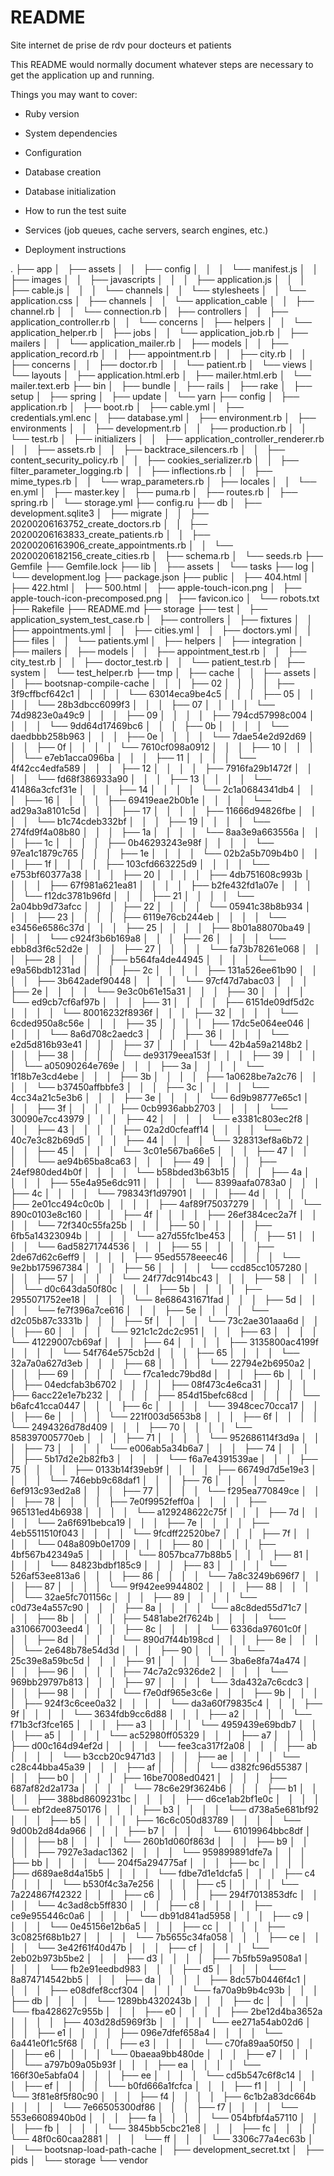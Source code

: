 # README

Site internet de prise de rdv pour docteurs et patients

This README would normally document whatever steps are necessary to get the
application up and running.

Things you may want to cover:

* Ruby version

* System dependencies

* Configuration

* Database creation

* Database initialization

* How to run the test suite

* Services (job queues, cache servers, search engines, etc.)

* Deployment instructions

.
├── app
│   ├── assets
│   │   ├── config
│   │   │   └── manifest.js
│   │   ├── images
│   │   ├── javascripts
│   │   │   ├── application.js
│   │   │   ├── cable.js
│   │   │   └── channels
│   │   └── stylesheets
│   │       └── application.css
│   ├── channels
│   │   └── application_cable
│   │       ├── channel.rb
│   │       └── connection.rb
│   ├── controllers
│   │   ├── application_controller.rb
│   │   └── concerns
│   ├── helpers
│   │   └── application_helper.rb
│   ├── jobs
│   │   └── application_job.rb
│   ├── mailers
│   │   └── application_mailer.rb
│   ├── models
│   │   ├── application_record.rb
│   │   ├── appointment.rb
│   │   ├── city.rb
│   │   ├── concerns
│   │   ├── doctor.rb
│   │   └── patient.rb
│   └── views
│       └── layouts
│           ├── application.html.erb
│           ├── mailer.html.erb
│           └── mailer.text.erb
├── bin
│   ├── bundle
│   ├── rails
│   ├── rake
│   ├── setup
│   ├── spring
│   ├── update
│   └── yarn
├── config
│   ├── application.rb
│   ├── boot.rb
│   ├── cable.yml
│   ├── credentials.yml.enc
│   ├── database.yml
│   ├── environment.rb
│   ├── environments
│   │   ├── development.rb
│   │   ├── production.rb
│   │   └── test.rb
│   ├── initializers
│   │   ├── application_controller_renderer.rb
│   │   ├── assets.rb
│   │   ├── backtrace_silencers.rb
│   │   ├── content_security_policy.rb
│   │   ├── cookies_serializer.rb
│   │   ├── filter_parameter_logging.rb
│   │   ├── inflections.rb
│   │   ├── mime_types.rb
│   │   └── wrap_parameters.rb
│   ├── locales
│   │   └── en.yml
│   ├── master.key
│   ├── puma.rb
│   ├── routes.rb
│   ├── spring.rb
│   └── storage.yml
├── config.ru
├── db
│   ├── development.sqlite3
│   ├── migrate
│   │   ├── 20200206163752_create_doctors.rb
│   │   ├── 20200206163833_create_patients.rb
│   │   ├── 20200206163906_create_appointments.rb
│   │   └── 20200206182156_create_cities.rb
│   ├── schema.rb
│   └── seeds.rb
├── Gemfile
├── Gemfile.lock
├── lib
│   ├── assets
│   └── tasks
├── log
│   └── development.log
├── package.json
├── public
│   ├── 404.html
│   ├── 422.html
│   ├── 500.html
│   ├── apple-touch-icon.png
│   ├── apple-touch-icon-precomposed.png
│   ├── favicon.ico
│   └── robots.txt
├── Rakefile
├── README.md
├── storage
├── test
│   ├── application_system_test_case.rb
│   ├── controllers
│   ├── fixtures
│   │   ├── appointments.yml
│   │   ├── cities.yml
│   │   ├── doctors.yml
│   │   ├── files
│   │   └── patients.yml
│   ├── helpers
│   ├── integration
│   ├── mailers
│   ├── models
│   │   ├── appointment_test.rb
│   │   ├── city_test.rb
│   │   ├── doctor_test.rb
│   │   └── patient_test.rb
│   ├── system
│   └── test_helper.rb
├── tmp
│   ├── cache
│   │   ├── assets
│   │   ├── bootsnap-compile-cache
│   │   │   ├── 02
│   │   │   │   ├── 3f9cffbcf642c1
│   │   │   │   └── 63014eca9be4c5
│   │   │   ├── 05
│   │   │   │   └── 28b3dbcc6099f3
│   │   │   ├── 07
│   │   │   │   └── 74d9823e0a49c9
│   │   │   ├── 09
│   │   │   │   ├── 794cd57998c004
│   │   │   │   └── 9dd64d17469bc6
│   │   │   ├── 0b
│   │   │   │   └── daedbbb258b963
│   │   │   ├── 0e
│   │   │   │   └── 7dae54e2d92d69
│   │   │   ├── 0f
│   │   │   │   └── 7610cf098a0912
│   │   │   ├── 10
│   │   │   │   └── e7eb1acca096ba
│   │   │   ├── 11
│   │   │   │   └── 4f42cc4edfa589
│   │   │   ├── 12
│   │   │   │   ├── 7916fa29b1472f
│   │   │   │   └── fd68f386933a90
│   │   │   ├── 13
│   │   │   │   └── 41486a3cfcf31e
│   │   │   ├── 14
│   │   │   │   └── 2c1a0684341db4
│   │   │   ├── 16
│   │   │   │   ├── 69419eae2b0b1e
│   │   │   │   └── ad29a3a8101c5d
│   │   │   ├── 17
│   │   │   │   ├── 11666d94826fbe
│   │   │   │   └── b1c74cdeb332bf
│   │   │   ├── 19
│   │   │   │   └── 274fd9f4a08b80
│   │   │   ├── 1a
│   │   │   │   └── 8aa3e9a663556a
│   │   │   ├── 1c
│   │   │   │   ├── 0b46293243e98f
│   │   │   │   └── 97ea1c1879c765
│   │   │   ├── 1e
│   │   │   │   └── 02b2a5b709b4b0
│   │   │   ├── 1f
│   │   │   │   ├── 103cfd663225d9
│   │   │   │   └── e753bf60377a38
│   │   │   ├── 20
│   │   │   │   ├── 4db751608c993b
│   │   │   │   ├── 67f981a621ea81
│   │   │   │   ├── b2fe432fd1a07e
│   │   │   │   └── f12dc3781b96fd
│   │   │   ├── 21
│   │   │   │   └── 2a04bb9d73afcc
│   │   │   ├── 22
│   │   │   │   └── 05941c38b8b934
│   │   │   ├── 23
│   │   │   │   ├── 6119e76cb244eb
│   │   │   │   └── e3456e6586c37d
│   │   │   ├── 25
│   │   │   │   ├── 8b01a88070ba49
│   │   │   │   └── c924f3b6b169a8
│   │   │   ├── 26
│   │   │   │   └── ebb8d3f6c52d2e
│   │   │   ├── 27
│   │   │   │   └── fa73b78261e068
│   │   │   ├── 28
│   │   │   │   ├── b564fa4de44945
│   │   │   │   └── e9a56bdb1231ad
│   │   │   ├── 2c
│   │   │   │   ├── 131a526ee61b90
│   │   │   │   ├── 3b642adef90448
│   │   │   │   └── 97cf47d7abac03
│   │   │   ├── 2e
│   │   │   │   └── 9e3c0b61e15a31
│   │   │   ├── 30
│   │   │   │   └── ed9cb7cf6af97b
│   │   │   ├── 31
│   │   │   │   ├── 6151de09df5d2c
│   │   │   │   └── 80016232f8936f
│   │   │   ├── 32
│   │   │   │   └── 6cded950a8c56e
│   │   │   ├── 35
│   │   │   │   ├── 17dc5e064ee046
│   │   │   │   └── 8a6d708c2aedc3
│   │   │   ├── 36
│   │   │   │   └── e2d5d816b93e41
│   │   │   ├── 37
│   │   │   │   └── 42b4a59a2148b2
│   │   │   ├── 38
│   │   │   │   └── de93179eea153f
│   │   │   ├── 39
│   │   │   │   └── a05090264e769e
│   │   │   ├── 3a
│   │   │   │   └── 1f18b7e3cd4ebe
│   │   │   ├── 3b
│   │   │   │   ├── 1a0628be7a2c76
│   │   │   │   └── b37450affbbfe3
│   │   │   ├── 3c
│   │   │   │   └── 4cc34a21c5e3b6
│   │   │   ├── 3e
│   │   │   │   └── 6d9b98777e65c1
│   │   │   ├── 3f
│   │   │   │   ├── 0cb9936abb2703
│   │   │   │   └── 30090e7cc43979
│   │   │   ├── 42
│   │   │   │   └── e3381c803ec2f8
│   │   │   ├── 43
│   │   │   │   ├── 02a2d0cfeaff14
│   │   │   │   └── 40c7e3c82b69d5
│   │   │   ├── 44
│   │   │   │   └── 328313ef8a6b72
│   │   │   ├── 45
│   │   │   │   └── 3c01e567ba66e5
│   │   │   ├── 47
│   │   │   │   └── ae94b65ba8ca63
│   │   │   ├── 49
│   │   │   │   ├── 24ef980ded4b0f
│   │   │   │   └── b58bded3b63b15
│   │   │   ├── 4a
│   │   │   │   ├── 55e4a95e6dc911
│   │   │   │   └── 8399aafa0783a0
│   │   │   ├── 4c
│   │   │   │   └── 798343f1d97901
│   │   │   ├── 4d
│   │   │   │   ├── 2e01cc494c0c0b
│   │   │   │   ├── 4af89f75037279
│   │   │   │   └── 890c0103e8c160
│   │   │   ├── 4f
│   │   │   │   ├── 26ef384cec2a7f
│   │   │   │   └── 72f340c55fa25b
│   │   │   ├── 50
│   │   │   │   ├── 6fb5a14323094b
│   │   │   │   └── a27d55fc1be453
│   │   │   ├── 51
│   │   │   │   └── 6ad58271744536
│   │   │   ├── 55
│   │   │   │   ├── 2de67d62c6eff9
│   │   │   │   ├── 95ed5578eeec46
│   │   │   │   └── 9e2bb175967384
│   │   │   ├── 56
│   │   │   │   └── ccd85cc1057280
│   │   │   ├── 57
│   │   │   │   └── 24f77dc914bc43
│   │   │   ├── 58
│   │   │   │   └── d0c643da50f80c
│   │   │   ├── 5b
│   │   │   │   ├── 2955071752ee18
│   │   │   │   └── 8e686431671fad
│   │   │   ├── 5d
│   │   │   │   └── fe7f396a7ce616
│   │   │   ├── 5e
│   │   │   │   └── d2c05b87c3331b
│   │   │   ├── 5f
│   │   │   │   └── 73c2ae301aaa6d
│   │   │   ├── 60
│   │   │   │   └── 921c1c2dc2c951
│   │   │   ├── 63
│   │   │   │   └── 41229007cb69af
│   │   │   ├── 64
│   │   │   │   ├── 3135800ac4199f
│   │   │   │   └── 54f764e575cb2d
│   │   │   ├── 65
│   │   │   │   └── 32a7a0a627d3eb
│   │   │   ├── 68
│   │   │   │   └── 22794e2b6950a2
│   │   │   ├── 69
│   │   │   │   └── f7ca1edc79bd8d
│   │   │   ├── 6b
│   │   │   │   ├── 04edcfab3b6702
│   │   │   │   ├── 08f473c4e6ca31
│   │   │   │   ├── 6acc22e1e7b232
│   │   │   │   ├── 854d15befc68cd
│   │   │   │   └── b6afc41cca0447
│   │   │   ├── 6c
│   │   │   │   └── 3948cec70cca17
│   │   │   ├── 6e
│   │   │   │   └── 221f003d5653b8
│   │   │   ├── 6f
│   │   │   │   └── 2494326d78d409
│   │   │   ├── 70
│   │   │   │   └── 858397005770eb
│   │   │   ├── 71
│   │   │   │   └── 952686114f3d9a
│   │   │   ├── 73
│   │   │   │   └── e006ab5a34b6a7
│   │   │   ├── 74
│   │   │   │   ├── 5b17d2e2b82fb3
│   │   │   │   └── f6a7e4391539ae
│   │   │   ├── 75
│   │   │   │   ├── 0133b14f39eb9f
│   │   │   │   ├── 66749d7d5e19e3
│   │   │   │   └── 746ebb9c68daf1
│   │   │   ├── 76
│   │   │   │   └── 6ef913c93ed2a8
│   │   │   ├── 77
│   │   │   │   └── f295ea770849ce
│   │   │   ├── 78
│   │   │   │   ├── 7e0f9952feff0a
│   │   │   │   ├── 965131ed4b6938
│   │   │   │   └── a129248622c75f
│   │   │   ├── 7d
│   │   │   │   └── 2a6f691bebca19
│   │   │   ├── 7e
│   │   │   │   ├── 4eb5511510f043
│   │   │   │   └── 9fcdff22520be7
│   │   │   ├── 7f
│   │   │   │   └── 048a809b0e1709
│   │   │   ├── 80
│   │   │   │   ├── 4bf567b42349a5
│   │   │   │   └── 8057bca77b88b5
│   │   │   ├── 81
│   │   │   │   └── 84823bdbf185c9
│   │   │   ├── 83
│   │   │   │   └── 526af53ee813a6
│   │   │   ├── 86
│   │   │   │   └── 7a8c3249b696f7
│   │   │   ├── 87
│   │   │   │   └── 9f942ee9944802
│   │   │   ├── 88
│   │   │   │   └── 32ae5fc701156c
│   │   │   ├── 89
│   │   │   │   └── c0d73e4a557c90
│   │   │   ├── 8a
│   │   │   │   └── a8c8ded55d71c7
│   │   │   ├── 8b
│   │   │   │   ├── 5481abe2f7624b
│   │   │   │   └── a310667003eed4
│   │   │   ├── 8c
│   │   │   │   └── 6336da97601c0f
│   │   │   ├── 8d
│   │   │   │   └── 890d7f44b198cd
│   │   │   ├── 8e
│   │   │   │   └── 2e648b78e54d3d
│   │   │   ├── 90
│   │   │   │   └── 25c39e8a59bc5d
│   │   │   ├── 91
│   │   │   │   └── 3ba6e8fa74a474
│   │   │   ├── 96
│   │   │   │   ├── 74c7a2c9326de2
│   │   │   │   └── 969bb29797b813
│   │   │   ├── 97
│   │   │   │   └── 3da432a7c6cdc3
│   │   │   ├── 98
│   │   │   │   └── f7e0df965e3c6e
│   │   │   ├── 9b
│   │   │   │   ├── 924f3c6cee0a32
│   │   │   │   └── da3a60f79835c4
│   │   │   ├── 9f
│   │   │   │   └── 3634fdb9cc6d88
│   │   │   ├── a2
│   │   │   │   └── f71b3cf3fce165
│   │   │   ├── a3
│   │   │   │   └── 4959439e69bdb7
│   │   │   ├── a5
│   │   │   │   └── ac52980ff05329
│   │   │   ├── a7
│   │   │   │   ├── d00c164d94ef2d
│   │   │   │   └── fee3ca317f2a08
│   │   │   ├── ab
│   │   │   │   └── b3ccb20c9471d3
│   │   │   ├── ae
│   │   │   │   └── c28c44bba45a39
│   │   │   ├── af
│   │   │   │   └── d382fc96d55387
│   │   │   ├── b0
│   │   │   │   ├── 16be7008ed0421
│   │   │   │   ├── 687af82d2a173a
│   │   │   │   └── 78c6e29f3624b6
│   │   │   ├── b1
│   │   │   │   ├── 388bd8609231bc
│   │   │   │   ├── d6ce1ab2bf1e0c
│   │   │   │   └── ebf2dee8750176
│   │   │   ├── b3
│   │   │   │   └── d738a5e681bf92
│   │   │   ├── b5
│   │   │   │   ├── 16c6c050d83789
│   │   │   │   └── 9d00b2d84da966
│   │   │   ├── b7
│   │   │   │   └── 61019964bbc8df
│   │   │   ├── b8
│   │   │   │   └── 260b1d060f863d
│   │   │   ├── b9
│   │   │   │   ├── 7927e3adac1362
│   │   │   │   └── 959899891dfe7a
│   │   │   ├── bb
│   │   │   │   └── 204f5a294775af
│   │   │   ├── bc
│   │   │   │   ├── d689ae8d4a15b5
│   │   │   │   └── fdbe7d1e1dcfa5
│   │   │   ├── c4
│   │   │   │   └── b530f4c3a7e256
│   │   │   ├── c5
│   │   │   │   └── 7a224867f42322
│   │   │   ├── c6
│   │   │   │   ├── 294f7013853dfc
│   │   │   │   └── 4c3ad8cb5ff830
│   │   │   ├── c8
│   │   │   │   ├── ce9e955446c0a6
│   │   │   │   └── db91d841ad5958
│   │   │   ├── c9
│   │   │   │   └── 0e45156e12b6a5
│   │   │   ├── cc
│   │   │   │   ├── 3c0825f68b1b27
│   │   │   │   └── 7b5655c34fa058
│   │   │   ├── ce
│   │   │   │   └── 3e42f61f40d47b
│   │   │   ├── cf
│   │   │   │   └── 2eb02b973b5be2
│   │   │   ├── d3
│   │   │   │   ├── 7b5fb59a9508a1
│   │   │   │   └── fb2e91eedbd983
│   │   │   ├── d5
│   │   │   │   └── 8a874714542bb5
│   │   │   ├── da
│   │   │   │   ├── 8dc57b0446f4c1
│   │   │   │   ├── e08dfef8ccf304
│   │   │   │   └── fa70a9b9b4c93b
│   │   │   ├── db
│   │   │   │   └── 1289bb4320243b
│   │   │   ├── dc
│   │   │   │   └── fba428627c955b
│   │   │   ├── e0
│   │   │   │   ├── 2be12d4ba3652a
│   │   │   │   ├── 403d28d5969f3b
│   │   │   │   └── ee271a54ab02d6
│   │   │   ├── e1
│   │   │   │   ├── 096e7dfef658a4
│   │   │   │   └── 6a441e0f1c5f68
│   │   │   ├── e3
│   │   │   │   └── c70fa89aa50f50
│   │   │   ├── e6
│   │   │   │   └── 0baeaa9bb480de
│   │   │   ├── e7
│   │   │   │   └── a797b09a05b93f
│   │   │   ├── ea
│   │   │   │   └── 166f30e5abfa04
│   │   │   ├── ee
│   │   │   │   └── cd5b547c6f8c14
│   │   │   ├── ef
│   │   │   │   └── b0fd666a1fcfca
│   │   │   ├── f1
│   │   │   │   └── 3f81e8f5f80c90
│   │   │   ├── f4
│   │   │   │   ├── 6c1b2a83dc664b
│   │   │   │   └── 7e66505300df86
│   │   │   ├── f7
│   │   │   │   └── 553e6608940b0d
│   │   │   ├── fa
│   │   │   │   └── 054bfbf4a57110
│   │   │   ├── fb
│   │   │   │   └── 3845bb5cbc21e8
│   │   │   ├── fc
│   │   │   │   └── 48f0c60caa2881
│   │   │   └── ff
│   │   │       └── 3306c77a4ec63b
│   │   └── bootsnap-load-path-cache
│   ├── development_secret.txt
│   ├── pids
│   └── storage
└── vendor

